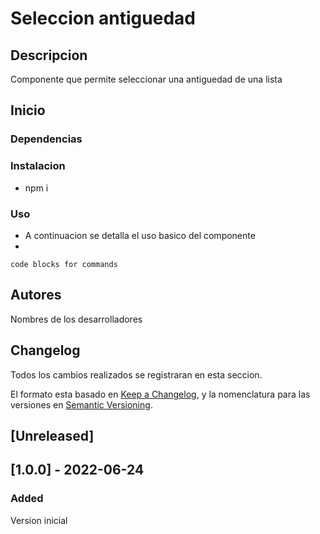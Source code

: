 # Seleccion antiguedad

## Descripcion

Componente que permite seleccionar una antiguedad de una lista

## Inicio

### Dependencias

### Instalacion

- npm i

### Uso

- A continuacion se detalla el uso basico del componente
-

```
code blocks for commands
```

## Autores

Nombres de los desarrolladores

## Changelog

Todos los cambios realizados se registraran en esta seccion.

El formato esta basado en [Keep a Changelog](https://keepachangelog.com/en/1.0.0/),
y la nomenclatura para las versiones en [Semantic Versioning](https://semver.org/spec/v2.0.0.html).

## [Unreleased]

## [1.0.0] - 2022-06-24

### Added

Version inicial
